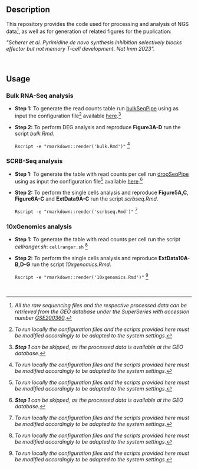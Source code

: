 ## Description

This repository provides the code used for processing and analysis of NGS data[^1], as well as for generation of related figures for the puplication:

*"Scherer et al. Pyrimidine de novo synthesis inhibition selectively blocks effector but not memory T-cell development. Nat Imm 2023".*

<br>

## Usage

### Bulk RNA-Seq analysis

- **Step 1:** To generate the read counts table run [bulkSeqPipe](https://gitlab.lrz.de/ImmunoPhysio/bulkSeqPipe/) using as input the configuration file[^2] available [here](https://www.ncbi.nlm.nih.gov/geo/download/?acc=GSE200358&format=file&file=GSE200358%5Fconfig%2Eyaml%2Egz).[^3]

- **Step 2:** To perform DEG analysis and reproduce **Figure3A-D** run the script *bulk.Rmd*.

  `Rscript -e "rmarkdown::render('bulk.Rmd')"` [^2]

### SCRB-Seq analysis

- **Step 1:** To generate the table with read counts per cell run [dropSeqPipe](https://hoohm.github.io/dropSeqPipe/) using as input the configuration file[^2] available [here](https://www.ncbi.nlm.nih.gov/geo/download/?acc=GSE200359&format=file&file=GSE200359%5Fconfig%2Eyaml%2Egz).[^3]

- **Step 2:** To perform the single cells analysis and reproduce **Figure5A,C**, **Figure6A-C** and **ExtData9A-C** run the script *scrbseq.Rmd*.

  `Rscript -e "rmarkdown::render('scrbseq.Rmd')"` [^2]

### 10xGenomics analysis

- **Step 1:** To generate the table with read counts per cell run the script *cellranger.sh*: `cellranger.sh` [^2]

- **Step 2:** To perform the single cells analysis and reproduce **ExtData10A-B,D-G** run the script *10xgenomics.Rmd*.

  `Rscript -e "rmarkdown::render('10xgenomics.Rmd')"` [^2]

<br>

[^1]: *All the raw sequencing files and the respective processed data can be retrieved from the GEO database under the SuperSeries with accession number [GSE200360](https://www.ncbi.nlm.nih.gov/geo/query/acc.cgi?acc=GSE200360).*

[^2]: *To run locally the configuration files and the scripts provided here must be modified accordingly to be adapted to the system settings.*

[^3]: *__Step 1__ can be skipped, as the processed data is available at the GEO database.*
